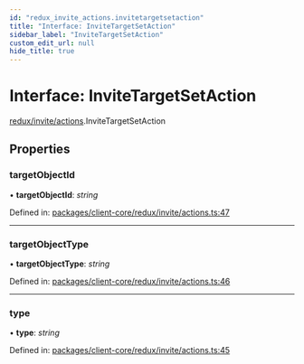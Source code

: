 ```yaml
---
id: "redux_invite_actions.invitetargetsetaction"
title: "Interface: InviteTargetSetAction"
sidebar_label: "InviteTargetSetAction"
custom_edit_url: null
hide_title: true
---
```


# Interface: InviteTargetSetAction

[redux/invite/actions](../modules/redux_invite_actions.md).InviteTargetSetAction

## Properties

### targetObjectId

• **targetObjectId**: *string*

Defined in: [packages/client-core/redux/invite/actions.ts:47](https://github.com/xr3ngine/xr3ngine/blob/66a84a950/packages/client-core/redux/invite/actions.ts#L47)

___

### targetObjectType

• **targetObjectType**: *string*

Defined in: [packages/client-core/redux/invite/actions.ts:46](https://github.com/xr3ngine/xr3ngine/blob/66a84a950/packages/client-core/redux/invite/actions.ts#L46)

___

### type

• **type**: *string*

Defined in: [packages/client-core/redux/invite/actions.ts:45](https://github.com/xr3ngine/xr3ngine/blob/66a84a950/packages/client-core/redux/invite/actions.ts#L45)
